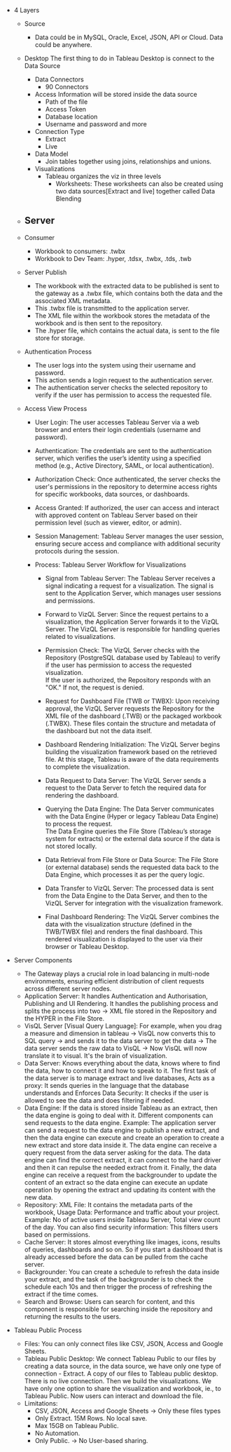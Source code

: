- 4 Layers
  - Source
    - Data could be in MySQL, Oracle, Excel, JSON, API or Cloud. Data could be anywhere.
  - Desktop
    The first thing to do in Tableau Desktop is connect to the Data Source
    - Data Connectors
      - 90 Connectors
    - Access Information will be stored inside the data source
      - Path of the file
      - Access Token
      - Database location
      - Username and password and more
    - Connection Type
      - Extract
      - Live
    - Data Model
      - Join tables together using joins, relationships and unions.
    - Visualizations
      - Tableau organizes the viz in three levels
        - Worksheets: These worksheets can also be created using two data sources[Extract and live] together called Data Blending
  - Server
    - 
  - Consumer
    - Workbook to consumers: .twbx
    - Workbook to Dev Team: .hyper, .tdsx, .twbx, .tds, .twb

  - Server Publish
    - The workbook with the extracted data to be published is sent to the gateway as a .twbx file, which contains both the data and the associated XML metadata.
    - This .twbx file is transmitted to the application server.
    - The XML file within the workbook stores the metadata of the workbook and is then sent to the repository.
    - The .hyper file, which contains the actual data, is sent to the file store for storage.

  - Authentication Process
    - The user logs into the system using their username and password.
    - This action sends a login request to the authentication server.
    - The authentication server checks the selected repository to verify if the user has permission to access the requested file.

  - Access View Process
    - User Login: The user accesses Tableau Server via a web browser and enters their login credentials (username and password).
    - Authentication: The credentials are sent to the authentication server, which verifies the user’s identity using a specified method (e.g., Active Directory, SAML, or local authentication).
    - Authorization Check: Once authenticated, the server checks the user's permissions in the repository to determine access rights for specific workbooks, data sources, or dashboards.
    - Access Granted: If authorized, the user can access and interact with approved content on Tableau Server based on their permission level (such as viewer, editor, or admin).
    - Session Management: Tableau Server manages the user session, ensuring secure access and compliance with additional security protocols during the session.

    - Process: Tableau Server Workflow for Visualizations
      - Signal from Tableau Server: The Tableau Server receives a signal indicating a request for a visualization. The signal is sent to the Application Server, which manages user sessions and permissions.
      
      - Forward to VizQL Server: Since the request pertains to a visualization, the Application Server forwards it to the VizQL Server. The VizQL Server is responsible for handling queries related to visualizations.
      
      - Permission Check: The VizQL Server checks with the Repository (PostgreSQL database used by Tableau) to verify if the user has permission to access the requested visualization.    
      If the user is authorized, the Repository responds with an "OK."
      If not, the request is denied.

      - Request for Dashboard File (TWB or TWBX): Upon receiving approval, the VizQL Server requests the Repository for the XML file of the dashboard (.TWB) or the packaged workbook (.TWBX). These files contain the structure and metadata of the dashboard but not the data itself.
      
      - Dashboard Rendering Initialization: The VizQL Server begins building the visualization framework based on the retrieved file. At this stage, Tableau is aware of the data requirements to complete the visualization.
      
      - Data Request to Data Server: The VizQL Server sends a request to the Data Server to fetch the required data for rendering the dashboard.
      
      - Querying the Data Engine: The Data Server communicates with the Data Engine (Hyper or legacy Tableau Data Engine) to process the request.     
      The Data Engine queries the File Store (Tableau’s storage system for extracts) or the external data source if the data is not stored locally.
      - Data Retrieval from File Store or Data Source: The File Store (or external database) sends the requested data back to the Data Engine, which processes it as per the query logic.
      
      - Data Transfer to VizQL Server: The processed data is sent from the Data Engine to the Data Server, and then to the VizQL Server for integration with the visualization framework.
      
      - Final Dashboard Rendering: The VizQL Server combines the data with the visualization structure (defined in the TWB/TWBX file) and renders the final dashboard. This rendered visualization is displayed to the user via their browser or Tableau Desktop.

- Server Components
  - The Gateway plays a crucial role in load balancing in multi-node environments, ensuring efficient distribution of client requests across different server nodes.
  - Application Server: It handles Authentication and Authorisation, Publishing and UI Rendering. It handles the publishing process and splits the process into two -> XML file stored in the Repository and the HYPER in the File Store.
  - VisQL Server [Visual Query Language]: For example, when you drag a measure and dimension in tableau -> VisQL now converts this to SQL query -> and sends it to the data server to get the data -> The data server sends the raw data to VisQL -> Now VisQL will now translate it to visual. It's the brain of visualization. 
  - Data Server: Knows everything about the data, knows where to find the data, how to connect it and how to speak to it. The first task of the data server is to manage extract and live databases, Acts as a proxy: It sends queries in the language that the database understands and Enforces Data Security: It checks if the user is allowed to see the data and does filtering if needed. 
  - Data Engine: If the data is stored inside Tableau as an extract, then the data engine is going to deal with it. Different components can send requests to the data engine. Example: The application server can send a request to the data engine to publish a new extract, and then the data engine can execute and create an operation to create a new extract and store data inside it. The data engine can receive a query request from the data server asking for the data. The data engine can find the correct extract, it can connect to the hard driver and then it can repulse the needed extract from it. Finally, the data engine can receive a request from the backgrounder to update the content of an extract so the data engine can execute an update operation by opening the extract and updating its content with the new data.
  - Repository: XML File: It contains the metadata parts of the workbook, Usage Data: Performance and traffic about your project. Example: No of active users inside Tableau Server, Total view count of the day. You can also find security information: This filters users based on permissions.
  - Cache Server: It stores almost everything like images, icons, results of queries, dashboards and so on. So if you start a dashboard that is already accessed before the data can be pulled from the cache server.
  - Backgrounder: You can create a schedule to refresh the data inside your extract, and the task of the backgrounder is to check the schedule each 10s and then trigger the process of refreshing the extract if the time comes.
  - Search and Browse: Users can search for content, and this component is responsible for searching inside the repository and returning the results to the users.

- Tableau Public Process
  - Files: You can only connect files like CSV, JSON, Access and Google Sheets.
  - Tableau Public Desktop: We connect Tableau Public to our files by creating a data source, in the data source, we have only one type of connection - Extract. A copy of our files to Tableau public desktop. There is no live connection. Then we build the visualizations. We have only one option to share the visualization and workbook, ie., to Tableau Public. Now users can interact and download the file.
  - Limitations:
    - CSV, JSON, Access and Google Sheets -> Only these files types
    - Only Extract. 15M Rows. No local save.
    - Max 15GB on Tableau Public.
    - No Automation.
    - Only Public. -> No User-based sharing.
